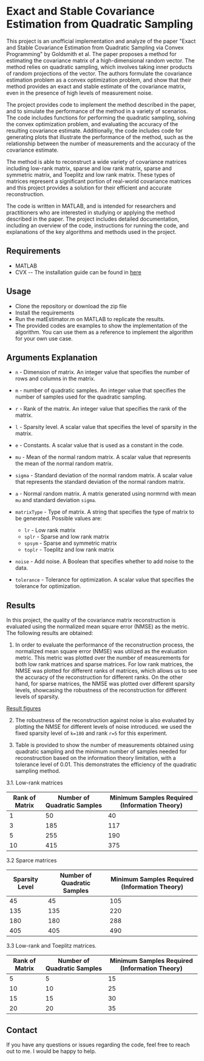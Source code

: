 # Exact and Stable Covariance Estimation from Quadratic Sampling
This project is an unofficial implementation and analyze of the paper "Exact and Stable Covariance Estimation from Quadratic Sampling via Convex Programming" by Goldsmith et al. The paper proposes a method for estimating the covariance matrix of a high-dimensional random vector. The method relies on quadratic sampling, which involves taking inner products of random projections of the vector. The authors formulate the covariance estimation problem as a convex optimization problem, and show that their method provides an exact and stable estimate of the covariance matrix, even in the presence of high levels of measurement noise.

The project provides code to implement the method described in the paper, and to simulate the performance of the method in a variety of scenarios. The code includes functions for performing the quadratic sampling, solving the convex optimization problem, and evaluating the accuracy of the resulting covariance estimate. Additionally, the code includes code for generating plots that illustrate the performance of the method, such as the relationship between the number of measurements and the accuracy of the covariance estimate.

The method is able to reconstruct a wide variety of covariance matrices including low-rank matrix, sparse and low rank matrix, sparse and symmetric matrix, and Toeplitz and low rank matrix. These types of matrices represent a significant portion of real-world covariance matrices and this project provides a solution for their efficient and accurate reconstruction.

The code is written in MATLAB, and is intended for researchers and practitioners who are interested in studying or applying the method described in the paper. The project includes detailed documentation, including an overview of the code, instructions for running the code, and explanations of the key algorithms and methods used in the project.

## Requirements
- MATLAB
- CVX -- The installation guide can be found in [here](http://cvxr.com/cvx/doc/install.html)

## Usage
- Clone the repository or download the zip file
- Install the requirements 
- Run the matEstimator.m on MATLAB to replicate the results.
- The provided codes are examples to show the implementation of the algorithm. You can use them as a reference to implement the algorithm for your own use case.

## Arguments Explanation


- `n` - Dimension of matrix. 
  An integer value that specifies the number of rows and columns in the matrix.

- `m` - number of quadratic samples. 
  An integer value that specifies the number of samples used for the quadratic sampling.

- `r` - Rank of the matrix. 
  An integer value that specifies the rank of the matrix.

- `l` - Sparsity level. 
  A scalar value that specifies the level of sparsity in the matrix.

- `e` - Constants. 
  A scalar value that is used as a constant in the code.

- `mu` - Mean of the normal random matrix. 
  A scalar value that represents the mean of the normal random matrix.

- `sigma` - Standard deviation of the normal random matrix. 
  A scalar value that represents the standard deviation of the normal random matrix.

- `a` - Normal random matrix. 
  A matrix generated using normrnd with mean `mu` and standard deviation `sigma`.

- `matrixType` - Type of matrix. 
  A string that specifies the type of matrix to be generated. Possible values are:
  * `lr` - Low rank matrix
  * `splr` - Sparse and low rank matrix
  * `spsym` - Sparse and symmetric matrix
  * `toplr` - Toeplitz and low rank matrix

- `noise` - Add noise. 
  A Boolean that specifies whether to add noise to the data.

- `tolerance` - Tolerance for optimization. 
  A scalar value that specifies the tolerance for optimization.


## Results

In this project, the quality of the covariance matrix reconstruction is evaluated using the normalized mean square error (NMSE) as the metric. The following results are obtained:

1. In order to evaluate the performance of the reconstruction process, the normalized mean square error (NMSE) was utilized as the evaluation metric. This metric was plotted over the number of measurements for both low rank matrices and sparse matrices. For low rank matrices, the NMSE was plotted for different ranks of matrices, which allows us to see the accuracy of the reconstruction for different ranks. On the other hand, for sparse matrices, the NMSE was plotted over different sparsity levels, showcasing the robustness of the reconstruction for different levels of sparsity. 

[Result figures]()

2. The robustness of the reconstruction against noise is also evaluated by plotting the NMSE for different levels of noise introduced. we used the fixed sparsity level of `k=180` and rank `r=5` for this experiment.

3. Table is provided to show the number of measurements obtained using quadratic sampling and the minimum number of samples needed for reconstruction based on the information theory limitation, with a tolerance level of 0.01. This demonstrates the efficiency of the quadratic sampling method.

  3.1. Low-rank matrices

  | Rank of Matrix | Number of Quadratic Samples | Minimum Samples Required (Information Theory) |
  | -------------  | ---------------------------  | --------------------------------------------- |
  | 1              | 50                           | 40                                             |
  | 3              | 185                          | 117                                            |
  | 5              | 255                          | 190                                            |
  | 10             | 415                          | 375                                            |
  
  3.2 Sparce matrices
  
  | Sparsity Level | Number of Quadratic Samples | Minimum Samples Required (Information Theory) |
  | -------------- | ----------------- | ------------------------------------ |
  | 45            | 45                | 105                                   |
  | 135           | 135               | 220                                   |
  | 180           | 180               | 288                                   |
  | 405           | 405               | 490                                   |
  
  3.3 Low-rank and Toeplitz matrices.

  |Rank of Matrix | Number of Quadratic Samples | Minimum Samples Required (Information Theory)|
  --- | --- | ---
  |5 | 5 | 15|
  |10 | 10 | 25|
  |15 | 15 | 30|
  |20 | 20 | 35|



  


## Contact
If you have any questions or issues regarding the code, feel free to reach out to me. I would be happy to help.
